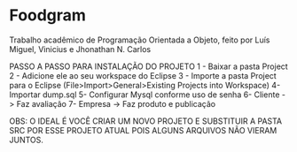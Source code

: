 # Foodgram
Trabalho acadêmico de Programação Orientada a Objeto, feito por Luís Miguel, Vinicius e Jhonathan N. Carlos

PASSO A PASSO PARA INSTALAÇÃO DO PROJETO
1 - Baixar a pasta Project
2 - Adicione ele ao seu workspace do Eclipse
3 - Importe a pasta Project para o Eclipse (File>Import>General>Existing Projects into Workspace)
4- Importar dump.sql
5- Configurar Mysql conforme uso de senha
6- Cliente -> Faz avaliação
7- Empresa -> Faz produto e publicação

OBS: O IDEAL É VOCÊ CRIAR UM NOVO PROJETO E SUBSTITUIR A PASTA SRC POR ESSE PROJETO ATUAL POIS ALGUNS ARQUIVOS NÃO VIERAM JUNTOS.

